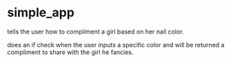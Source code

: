 # simple_app


tells the user how to compliment a girl based on her nail color.

does an if check when the user inputs a specific color and will be returned a compliment to share with the girl he fancies.